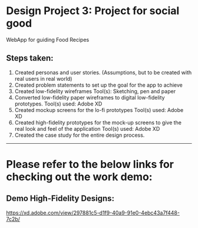 # Design Project 3: Project for social good

WebApp for guiding Food Recipes

## Steps taken:

1. Created personas and user stories. (Assumptions, but to be created with real users in real world)
2. Created problem statements to set up the goal for the app to achieve
3. Created low-fidelity wireframes 
		Tool(s): Sketching, pen and paper
4. Converted low-fidelity paper wireframes to digital low-fidelity prototypes.
		Tool(s) used: Adobe XD
5. Created mockup screens for the lo-fi prototypes
		Tool(s) used: Adobe XD 
6. Created high-fidelity prototypes for the mock-up screens to give the real look and feel of the application 
		Tool(s) used: Adobe XD
7. Created the case study for the entire design process.


-----------------------------------------------------------------------------------------------------------------------------------------

# Please refer to the below links for checking out the work demo: 


## Demo High-Fidelity Designs:
https://xd.adobe.com/view/297881c5-d1f9-40a9-91e0-4ebc43a7f448-7c2b/